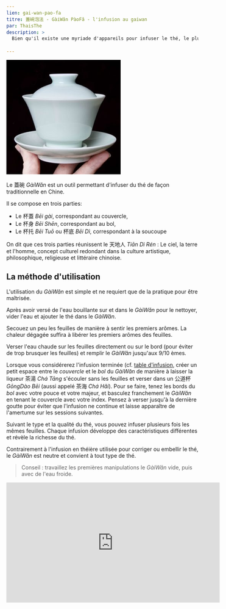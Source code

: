 ```yaml
---
lien: gai-wan-pao-fa
titre: 蓋碗泡法 - GàiWǎn PàoFǎ - l'infusion au gaiwan
par: ThaisThe
description: >
  Bien qu'il existe une myriade d'appareils pour infuser le thé, le plus simple, et peut-être le plus élégant, est le GàiWǎn.

---
```


![Gaiwan JingdeZhen](/assets/media/gaiwan-paofa_jingdezhen.jpg)

Le 蓋碗 _GàiWǎn_ est un outil permettant d'infuser du thé de façon traditionnelle en Chine.  

Il se compose en trois parties:

- Le 杯蓋 _Bēi gài_, correspondant au couvercle,
- Le 杯身 _Bēi Shēn_, correspondant au bol,
- Le 杯托 _Bēi Tuō_ ou 杯底 _Bēi Dì_, correspondant à la soucoupe

On dit que ces trois parties réunissent le 天地人 _Tiān Dì Rén_ : Le ciel, la terre et l'homme, concept culturel redondant dans la culture artistique, philosophique, religieuse et littéraire chinoise.  

## La méthode d'utilisation

L'utilisation du _GàiWǎn_ est simple et ne requiert que de la pratique pour être maîtrisée. 

Après avoir versé de l'eau bouillante sur et dans le _GàiWǎn_ pour le nettoyer, vider l'eau et ajouter le thé dans le _GàiWǎn_.

Secouez un peu les feuilles de manière à sentir les premiers arômes. La chaleur dégagée suffira à libérer les premiers arômes des feuilles.

Verser l'eau chaude sur les feuilles directement ou sur le bord (pour éviter de trop brusquer les feuilles) et remplir le _GàiWǎn_ jusqu'aux 9/10 èmes.

Lorsque vous considérerez l'infusion terminée (cf. [table d'infusion](/ressources/table-d-infusion), créer un petit espace entre le *couvercle* et le *bol* du _GàiWǎn_ de manière à laisser la liqueur 茶湯 _Chá Tāng_ s'écouler sans les feuilles et verser dans un 公道杯 _GōngDào Bēi_ (aussi appelé 茶海 _Chá Hǎi_). 
Pour se faire, tenez les bords du *bol* avec votre pouce et votre majeur, et basculez franchement le _GàiWǎn_ en tenant le couvercle avec votre index.
Pensez à verser jusqu'à la dernière goutte pour éviter que l'infusion ne continue et laisse apparaître de l'amertume sur les sessions suivantes.

Suivant le type et la qualité du thé, vous pouvez infuser plusieurs fois les mêmes feuilles. Chaque infusion développe des caractéristiques différentes et révèle la richesse du thé.

Contrairement à l'infusion en théière utilisée pour corriger ou embellir le thé, le _GàiWǎn_ est neutre et convient à tout type de thé.

> Conseil :
> travaillez les premières manipulations le _GàiWǎn_ vide, puis avec de l'eau froide. 

<iframe width="560" height="315" src="https://www.youtube.com/embed/qOmDIB7o2So" frameborder="0" allow="accelerometer; autoplay; encrypted-media; gyroscope; picture-in-picture" allowfullscreen></iframe>
